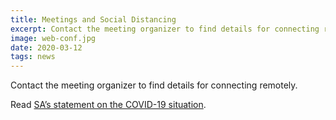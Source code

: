 ```yaml
---
title: Meetings and Social Distancing
excerpt: Contact the meeting organizer to find details for connecting remotely.
image: web-conf.jpg
date: 2020-03-12
tags: news
---
```


Contact the meeting organizer to find details for connecting remotely.

Read [SA’s statement on the COVID-19 situation](https://www.sa.org/sa-covid-19-statement-2/).

